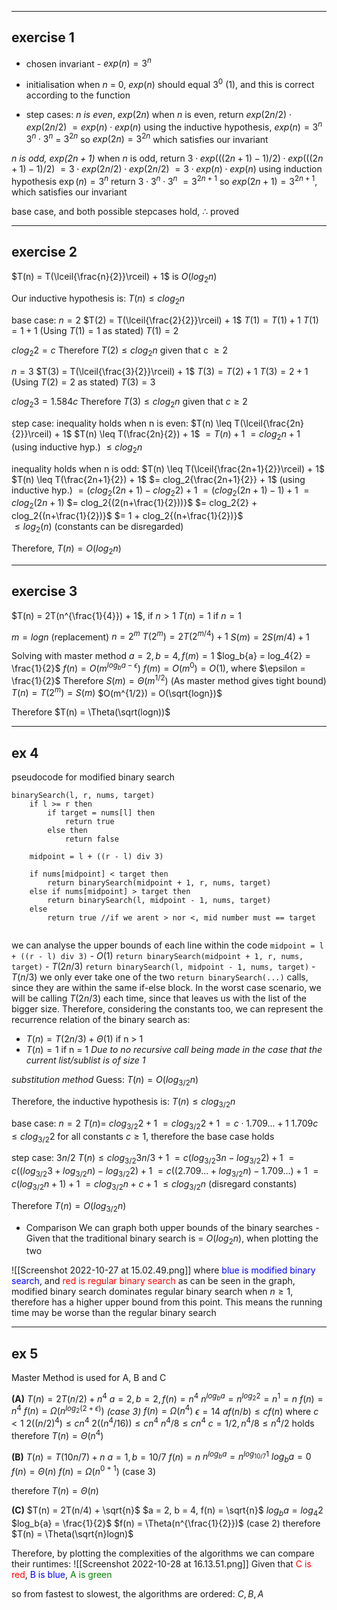 ***
## exercise 1
- chosen invariant - $exp(n) = 3^n$
- initialisation 
when $n$ = 0, $exp(n)$ should equal $3^0$ (1), and this is correct according to the function

- step cases:
*n is even*, $exp(2n)$
when $n$ is even, return $exp(2n/2) \cdot exp(2n/2)$
$= exp(n) \cdot exp(n)$
using the inductive hypothesis, $exp(n) = 3^{n}$
$3^{n} \cdot 3^{n}$ = $3^{2n}$
so $exp(2n) = 3^{2n}$ which satisfies our invariant

*n is odd, $exp(2n+1)$*
when $n$ is odd, return $3 \cdot exp(((2n+1)-1)/2) \cdot exp(((2n+1)-1)/2)$
$=3 \cdot exp(2n/2) \cdot exp(2n/2)$
$= 3 \cdot exp(n) \cdot exp(n)$
using induction hypothesis $\exp(n) = 3^n$
return $3 \cdot 3^n \cdot 3^n$
$= 3^{2n+1}$
so $exp(2n+1) = 3^{2n+1}$, which satisfies our invariant

base case, and both possible stepcases hold, $\therefore$ proved

***
## exercise 2

$T(n) = T(\lceil{\frac{n}{2}}\rceil) + 1$  is $O(log_2{n})$

Our inductive hypothesis is:
$T(n) \leq clog_2{n}$

base case: 
$n = 2$
$T(2) = T(\lceil{\frac{2}{2}}\rceil) + 1$
$T(1) = T(1) + 1$
$T(1) = 1 + 1$ (Using $T(1) = 1$ as stated)
$T(1) = 2$

$clog_2{2} = c$
Therefore $T(2) \leq clog_2{n}$ given that c $\geq 2$

$n = 3$
$T(3) = T(\lceil{\frac{3}{2}}\rceil) + 1$
$T(3) = T(2) + 1$
$T(3) = 2 + 1$ (Using $T(2) = 2$ as stated)
$T(3) = 3$

$clog_2{3} = 1.584c$
Therefore $T(3) \leq clog_2{n}$ given that $c \geq 2$

step case:
inequality holds when n is even:
$T(n) \leq T(\lceil{\frac{2n}{2}}\rceil) + 1$
$T(n) \leq T(\frac{2n}{2}) + 1$
$= T(n) + 1$
$=clog_2{n} + 1$ (using inductive hyp.)
$\leq clog_2{n}$

inequality holds when n is odd:
$T(n) \leq T(\lceil{\frac{2n+1}{2}}\rceil) + 1$
$T(n) \leq T(\frac{2n+1}{2}) + 1$
$= clog_2{\frac{2n+1}{2}} + 1$ (using inductive hyp.)
$= (clog_2{(2n+1)} - clog_2{2}) + 1$
$= (clog_2{(2n+1)} - 1) + 1$
$= clog_2{(2n+1)}$
$= clog_2{(2(n+\frac{1}{2}))}$
$= clog_2{2} + clog_2{(n+\frac{1}{2})}$
$= 1 + clog_2{(n+\frac{1}{2})}$  
$\leq log_2{(n)}$ (constants can be disregarded)

Therefore, $T(n) = O(log_2{n})$

***
## exercise 3

$T(n) = 2T(n^{\frac{1}{4}}) + 1$, if $n > 1$
$T(n) = 1$ if $n = 1$

$m = logn$ (replacement)
$n = 2^m$
$T(2^m) = 2T(2^{m/4}) + 1$
$S(m) = 2S(m/4) + 1$

Solving with master method
$a = 2, b = 4, f(m) = 1$
$log_b{a} = log_4{2} = \frac{1}{2}$
$f(n) = O(m^{log_b{a} - \epsilon})$
$f(m) = O(m^0) = O(1)$, where $\epsilon = \frac{1}{2}$
Therefore $S(m) = \Theta(m^{1/2})$ (As master method gives tight bound)
$T(n) = T(2^m) = S(m)$
$O(m^{1/2}) = O(\sqrt{logn})$

Therefore $T(n) = \Theta(\sqrt(logn))$ 

***
## ex 4

pseudocode for modified binary search
```
binarySearch(l, r, nums, target)
	if l >= r then
		if target = nums[l] then
			return true
		else then
			return false

	midpoint = l + ((r - l) div 3)

	if nums[midpoint] < target then
		return binarySearch(midpoint + 1, r, nums, target)
	else if nums[midpoint] > target then
		return binarySearch(l, midpoint - 1, nums, target)
	else
		return true //if we arent > nor <, mid number must == target
		
```

we can analyse the upper bounds of each line within the code
`midpoint = l + ((r - l) div 3)` - $O(1)$
`return binarySearch(midpoint + 1, r, nums, target)` - $T(2n/3)$
`return binarySearch(l, midpoint - 1, nums, target)` - $T(n/3)$
we only ever take one of the two `return binarySearch(...)` calls, since they are within the same if-else block. In the worst case scenario, we will be calling $T(2n/3)$ each time, since that leaves us with the list of the bigger size. Therefore, considering the constants too, we can represent the recurrence relation of the binary search as:

- $T(n) = T(2n/3) + \Theta(1)$ if n > 1
- $T(n) = 1$ if n = 1
*Due to no recursive call being made in the case that the current list/sublist is of size 1*

*substitution method*
Guess: $T(n) = O(log_{3/2}n)$

Therefore, the inductive hypothesis is:
$T(n) \leq  clog_{3/2}n$

base case: $n = 2$
$T(n) = \ clog_{3/2}2 + 1$
$= clog_{3/2}2 + 1$
$= c \cdot 1.709... + 1$
$1.709c \leq clog_{3/2}2$ for all constants $c \geq 1$, therefore the base case holds

step case: $3n/2$
$T(n) \leq clog_{3/2}{3n/3} + 1$
$= c(log_{3/2}3n - log_{3/2}2) + 1$
$=c((log_{3/2}3 + log_{3/2}n) - log_{3/2}2) + 1$
$=c((2.709... + log_{3/2}n) - 1.709...) + 1$
$= c(log_{3/2}n + 1) + 1$
$= clog_{3/2}n + c + 1$
$\leq clog_{3/2}n$ (disregard constants)

Therefore $T(n) = O(log_{3/2}n)$
- Comparison
We can graph both upper bounds of the binary searches - Given that the traditional binary search is = $O(log_2{n})$, when plotting the two 

![[Screenshot 2022-10-27 at 15.02.49.png]]
where <span style="color:blue">blue is modified binary search</span>, and <span style="color:red">red is regular binary search</span>
as can be seen in the graph, modified binary search dominates regular binary search when $n \geq 1$, therefore has a higher upper bound from this point. This means the running time may be worse than the regular binary search



***
## ex 5

Master Method is used for A, B and C

**(A)** 
$T(n) = 2T(n/2) + n^4$
$a = 2, b = 2, f(n) = n^4$
$n^{log_b{a}} = n^{log_2{2}} = n^1 = n$
$f(n) = n^4$
$f(n) = \Omega(n^{log_2{(2+\epsilon)}})$ *(case 3)*
$f(n) = \Omega(n^4)$
$\epsilon = 14$
$af(n/b) \leq cf(n)$ where $c < 1$
$2((n/2)^4) \leq cn^4$
$2((n^4/16)) \leq cn^4$
$n^4/8 \leq cn^4$
$c = 1/2, n^4/8 \leq n^4/2$ holds
therefore $T(n) = \Theta(n^4)$

**(B)**
$T(n) = T(10n/7) + n$
$a = 1, b = 10/7$
$f(n) = n$
$n^{log_b{a}} = n^{log_{10/7}{1}}$
$log_b{a} = 0$
$f(n) = \Theta(n)$
$f(n) = \Omega(n^{0+1})$ (case 3)

therefore $T(n) = \Theta(n)$

**(C)**
$T(n) = 2T(n/4) + \sqrt{n}$
$a = 2, b = 4, f(n) = \sqrt{n}$
$log_b{a} = log_4{2}$
$log_b{a} = \frac{1}{2}$
$f(n) = \Theta(n^{\frac{1}{2}})$ (case 2)
therefore $T(n) = \Theta(\sqrt{n}logn)$


Therefore, by plotting the complexities of the algorithms we can compare their runtimes:
![[Screenshot 2022-10-28 at 16.13.51.png]]
Given that <span style="color:red">C is red</span>, <span style="color:blue">B is blue</span>, <span style="color:green">A is green</span>

so from fastest to slowest, the algorithms are ordered: $C, B, A$



